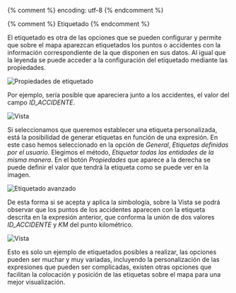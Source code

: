 {% comment %} encoding: utf-8 {% endcomment %}

{% comment %} Etiquetado {% endcomment %}

El etiquetado es otra de las opciones que se pueden configurar y 
permite que sobre el mapa aparezcan etiquetados los puntos o 
accidentes con la información correspondiente de la que disponen 
en sus datos. Al igual que la leyenda se puede acceder a la configuración del etiquetado mediante las propiedades.

![Propiedades de etiquetado](etiquetado_files/propiedades_capa_etiquetado_0.png)

Por ejemplo, sería posible que apareciera junto a los accidentes, 
el valor del campo *ID_ACCIDENTE*.

![Vista](etiquetado_files/vista_0.png)


Si seleccionamos que queremos establecer una etiqueta personalizada, 
está la posibilidad de generar etiquetas en función de una expresión. 
En este caso hemos seleccionado en la opción de *General*, 
*Etiquetas definidas por el usuario*. Elegimos el método, 
*Etiquetar todas las entidades de la misma manera*. En el botón 
*Propiedades* que aparece a la derecha se puede definir el valor 
que tendrá la etiqueta como se puede ver en la imagen.

![Etiquetado avanzado](etiquetado_files/etiquetado_avanzado_0.png)


De esta forma si se acepta y aplica la simbología, sobre la Vista se 
podrá observar  que los puntos de los accidentes aparecen con la 
etiqueta descrita en la expresión anterior, que conforma la unión 
de dos valores *ID_ACCIDENTE* y *KM* del punto kilométrico.

![Vista](etiquetado_files/vista_1.png)

Esto es solo un ejemplo de etiquetados posibles a realizar, las opciones 
pueden ser muchar y muy variadas, incluyendo la personalización de 
las expresiones que pueden ser complicadas, existen otras opciones que 
facilitan la colocación y posición de las etiquetas sobre el mapa para 
una mejor visualización.
